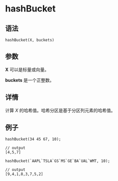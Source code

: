 # hashBucket

## 语法

`hashBucket(X, buckets)`

## 参数

**X** 可以是标量或向量。

**buckets** 是一个正整数。

## 详情

计算 *X* 的哈希值。哈希分区是基于分区列元素的哈希值。

## 例子

```
hashBucket(34 45 67, 10);

// output
[4,5,7]

hashBucket(`AAPL`TSLA`GS`MS`GE`BA`UAL`WMT, 10);

// output
[9,4,1,8,3,7,5,2]
```

